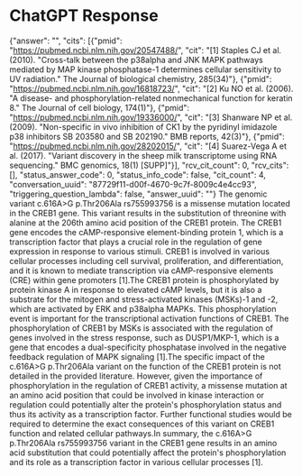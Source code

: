 # ChatGPT Response

{"answer": "", "cits": [{"pmid": "https://pubmed.ncbi.nlm.nih.gov/20547488/", "cit": "[1] Staples CJ et al. (2010). \"Cross-talk between the p38alpha and JNK MAPK pathways mediated by MAP kinase phosphatase-1 determines cellular sensitivity to UV radiation.\" The Journal of biological chemistry, 285(34)"}, {"pmid": "https://pubmed.ncbi.nlm.nih.gov/16818723/", "cit": "[2] Ku NO et al. (2006). \"A disease- and phosphorylation-related nonmechanical function for keratin 8.\" The Journal of cell biology, 174(1)"}, {"pmid": "https://pubmed.ncbi.nlm.nih.gov/19336000/", "cit": "[3] Shanware NP et al. (2009). \"Non-specific in vivo inhibition of CK1 by the pyridinyl imidazole p38 inhibitors SB 203580 and SB 202190.\" BMB reports, 42(3)"}, {"pmid": "https://pubmed.ncbi.nlm.nih.gov/28202015/", "cit": "[4] Suarez-Vega A et al. (2017). \"Variant discovery in the sheep milk transcriptome using RNA sequencing.\" BMC genomics, 18(1) [SUPP]"}], "rcv_cit_count": 0, "rcv_cits": [], "status_answer_code": 0, "status_info_code": false, "cit_count": 4, "conversation_uuid": "87729f11-d00f-4670-9c7f-8009c4e4cc93", "triggering_question_lambda": false, "answer_uuid": ""}
The genomic variant c.616A>G p.Thr206Ala rs755993756 is a missense mutation located in the CREB1 gene. This variant results in the substitution of threonine with alanine at the 206th amino acid position of the CREB1 protein. The CREB1 gene encodes the cAMP-responsive element-binding protein 1, which is a transcription factor that plays a crucial role in the regulation of gene expression in response to various stimuli. CREB1 is involved in various cellular processes including cell survival, proliferation, and differentiation, and it is known to mediate transcription via cAMP-responsive elements (CRE) within gene promoters [1].The CREB1 protein is phosphorylated by protein kinase A in response to elevated cAMP levels, but it is also a substrate for the mitogen and stress-activated kinases (MSKs)-1 and -2, which are activated by ERK and p38alpha MAPKs. This phosphorylation event is important for the transcriptional activation functions of CREB1. The phosphorylation of CREB1 by MSKs is associated with the regulation of genes involved in the stress response, such as DUSP1/MKP-1, which is a gene that encodes a dual-specificity phosphatase involved in the negative feedback regulation of MAPK signaling [1].The specific impact of the c.616A>G p.Thr206Ala variant on the function of the CREB1 protein is not detailed in the provided literature. However, given the importance of phosphorylation in the regulation of CREB1 activity, a missense mutation at an amino acid position that could be involved in kinase interaction or regulation could potentially alter the protein's phosphorylation status and thus its activity as a transcription factor. Further functional studies would be required to determine the exact consequences of this variant on CREB1 function and related cellular pathways.In summary, the c.616A>G p.Thr206Ala rs755993756 variant in the CREB1 gene results in an amino acid substitution that could potentially affect the protein's phosphorylation and its role as a transcription factor in various cellular processes [1].